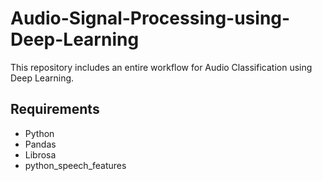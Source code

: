 # Audio-Signal-Processing-using-Deep-Learning
This repository includes an entire workflow for Audio Classification using Deep Learning.

## Requirements
* Python
* Pandas
* Librosa
* python_speech_features
